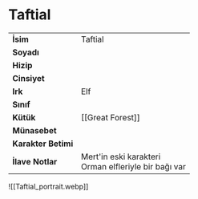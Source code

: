  
<div class="row" markdown>  
<div class="column" markdown>  
  
# Taftial   
|  |  |  
|---|---|  
| **İsim** | Taftial |  
| **Soyadı** |  |  
| **Hizip** |  |  
| **Cinsiyet** |  |  
| **Irk** | Elf |  
| **Sınıf** |  |  
| **Kütük** | [[Great Forest]] |  
| **Münasebet** |  |  
| **Karakter Betimi** |  |  
| **İlave Notlar** | Mert'in eski karakteri<br>Orman elfleriyle bir bağı var |  
  
</div>  
<div class="column" markdown>  
![[Taftial_portrait.webp]]  
</div>  
</div>
